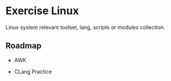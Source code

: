 # Exercise Linux

Linux system relevant toolset, lang, scripts or modules collection.

## Roadmap

- AWK

- CLang Practice
